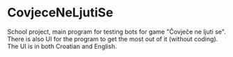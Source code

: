 # CovjeceNeLjutiSe
School project, main program for testing bots for game "Čovječe ne ljuti se".
There is also UI for the program to get the most out of it (without coding). The UI is in both Croatian and English.
